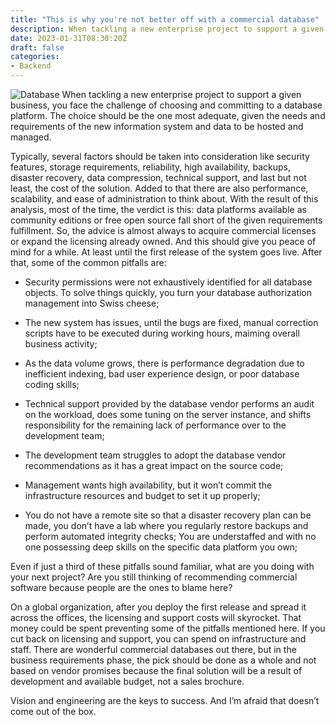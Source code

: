 ```yaml
---
title: "This is why you're not better off with a commercial database"
description: When tackling a new enterprise project to support a given business, you face the challenge of choosing and committing to a database platform. The choice should be the one most adequate, given the needs and requirements of the new information system and data to be hosted and managed.
date: 2023-01-31T08:30:20Z
draft: false
categories:
- Backend 
---
```

![Database](database-marker.webp)
When tackling a new enterprise project to support a given business, you face the challenge of choosing and committing to a database platform. The choice should be the one most adequate, given the needs and requirements of the new information system and data to be hosted and managed.

Typically, several factors should be taken into consideration like security features, storage requirements, reliability, high availability, backups, disaster recovery, data compression, technical support, and last but not least, the cost of the solution. Added to that there are also performance, scalability, and ease of administration to think about.
With the result of this analysis, most of the time, the verdict is this: data platforms available as community editions or free open source fall short of the given requirements fulfillment. So, the advice is almost always to acquire commercial licenses or expand the licensing already owned.
And this should give you peace of mind for a while. At least until the first release of the system goes live. After that, some of the common pitfalls are:

* Security permissions were not exhaustively identified for all database objects. To solve things quickly, you turn your database authorization management into Swiss cheese;

* The new system has issues, until the bugs are fixed, manual correction scripts have to be executed during working hours, maiming overall business activity;

* As the data volume grows, there is performance degradation due to inefficient indexing, bad user experience design, or poor database coding skills;

* Technical support provided by the database vendor performs an audit on the workload, does some tuning on the server instance, and shifts responsibility for the remaining lack of performance over to the development team;

* The development team struggles to adopt the database vendor recommendations as it has a great impact on the source code;

* Management wants high availability, but it won’t commit the infrastructure resources and budget to set it up properly;

* You do not have a remote site so that a disaster recovery plan can be made, you don’t have a lab where you regularly restore backups and perform automated integrity checks;
You are understaffed and with no one possessing deep skills on the specific data platform you own;

Even if just a third of these pitfalls sound familiar, what are you doing with your next project? Are you still thinking of recommending commercial software because people are the ones to blame here?

On a global organization, after you deploy the first release and spread it across the offices, the licensing and support costs will skyrocket. That money could be spent preventing some of the pitfalls mentioned here. If you cut back on licensing and support, you can spend on infrastructure and staff.
There are wonderful commercial databases out there, but in the business requirements phase, the pick should be done as a whole and not based on vendor promises because the final solution will be a result of development and available budget, not a sales brochure.

Vision and engineering are the keys to success. And I’m afraid that doesn’t come out of the box.
